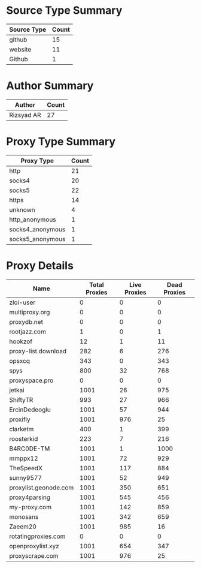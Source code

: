 # Source Type Summary

| Source Type | Count |
|-------------|-------|
| github | 15 |
| website | 11 |
| Github | 1 |


# Author Summary

| Author | Count |
|--------|-------|
| Rizsyad AR | 27 |


# Proxy Type Summary

| Proxy Type | Count |
|------------|-------|
| http | 21 |
| socks4 | 20 |
| socks5 | 22 |
| https | 14 |
| unknown | 4 |
| http_anonymous | 1 |
| socks4_anonymous | 1 |
| socks5_anonymous | 1 |


# Proxy Details

| Name | Total Proxies | Live Proxies | Dead Proxies |
|------|---------------|--------------|---------------|
| zloi-user | 0 | 0 | 0 |
| multiproxy.org | 0 | 0 | 0 |
| proxydb.net | 0 | 0 | 0 |
| rootjazz.com | 1 | 0 | 1 |
| hookzof | 12 | 1 | 11 |
| proxy-list.download | 282 | 6 | 276 |
| opsxcq | 343 | 0 | 343 |
| spys | 800 | 32 | 768 |
| proxyspace.pro | 0 | 0 | 0 |
| jetkai | 1001 | 26 | 975 |
| ShiftyTR | 993 | 27 | 966 |
| ErcinDedeoglu | 1001 | 57 | 944 |
| proxifly | 1001 | 976 | 25 |
| clarketm | 400 | 1 | 399 |
| roosterkid | 223 | 7 | 216 |
| B4RC0DE-TM | 1001 | 1 | 1000 |
| mmppx12 | 1001 | 72 | 929 |
| TheSpeedX | 1001 | 117 | 884 |
| sunny9577 | 1001 | 52 | 949 |
| proxylist.geonode.com | 1001 | 350 | 651 |
| proxy4parsing | 1001 | 545 | 456 |
| my-proxy.com | 1001 | 142 | 859 |
| monosans | 1001 | 342 | 659 |
| Zaeem20 | 1001 | 985 | 16 |
| rotatingproxies.com | 0 | 0 | 0 |
| openproxylist.xyz | 1001 | 654 | 347 |
| proxyscrape.com | 1001 | 976 | 25 |
